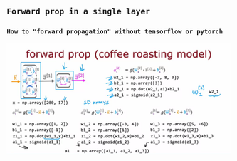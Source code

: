 ## `Forward prop in a single layer`

### `How to "forward propagation" without tensorflow or pytorch`

![Alt text](<reference img/1.png>)
